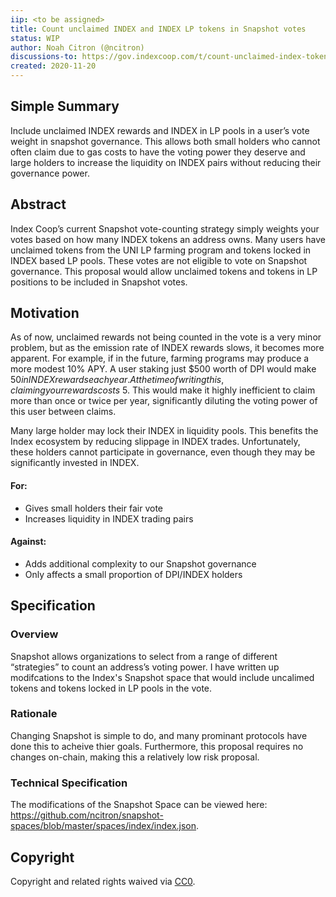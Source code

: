 ```yaml
---
iip: <to be assigned>
title: Count unclaimed INDEX and INDEX LP tokens in Snapshot votes 
status: WIP
author: Noah Citron (@ncitron)
discussions-to: https://gov.indexcoop.com/t/count-unclaimed-index-tokens-in-snapshot-votes/329
created: 2020-11-20
---
```


<!--You can leave these HTML comments in your merged IIP and delete the visible duplicate text guides, they will not appear and may be helpful to refer to if you edit it again. This is the suggested template for new IIPs. Note that an IIP number will be assigned by an editor. When opening a pull request to submit your IIP, please use an abbreviated title in the filename, `iip-draft_title_abbrev.md`. The title should be 44 characters or less.-->

## Simple Summary
<!--"If you can't explain it simply, you don't understand it well enough." Simply describe the outcome the proposed changes intends to achieve. This should be non-technical and accessible to a casual community member.-->
Include unclaimed INDEX rewards and INDEX in LP pools in a user’s vote weight in snapshot governance. This allows both small holders who cannot often claim due to gas costs to have the voting power they deserve and large holders to increase the liquidity on INDEX pairs without reducing their governance power.

## Abstract
<!--A short (~200 word) description of the proposed change, the abstract should clearly describe the proposed change. This is what *will* be done if the IIP is implemented, not *why* it should be done or *how* it will be done. If the IIP proposes deploying a new contract, write, "we propose to deploy a new contract that will do x".-->
Index Coop’s current Snapshot vote-counting strategy simply weights your votes based on how many INDEX tokens an address owns. Many users have unclaimed tokens from the UNI LP farming program and tokens locked in INDEX based LP pools. These votes are not eligible to vote on Snapshot governance. This proposal would allow unclaimed tokens and tokens in LP positions to be included in Snapshot votes.


## Motivation
<!--This is the problem statement. This is the *why* of the IIP. It should clearly explain *why* the current state of the protocol is inadequate.  It is critical that you explain *why* the change is needed, if the IIP proposes changing how something is calculated, you must address *why* the current calculation is inaccurate or wrong. This is not the place to describe how the IIP will address the issue!-->
As of now, unclaimed rewards not being counted in the vote is a very minor problem, but as the emission rate of INDEX rewards slows, it becomes more apparent. For example, if in the future, farming programs may produce a more modest 10% APY. A user staking just $500 worth of DPI would make $50 in INDEX rewards each year. At the time of writing this, claiming your rewards costs ~$5. This would make it highly inefficient to claim more than once or twice per year, significantly diluting the voting power of this user between claims.

Many large holder may lock their INDEX in liquidity pools. This benefits the Index ecosystem by reducing slippage in INDEX trades. Unfortunately, these holders cannot participate in governance, even though they may be significantly invested in INDEX.

#### For:
- Gives small holders their fair vote
- Increases liquidity in INDEX trading pairs

#### Against:
- Adds additional complexity to our Snapshot governance
- Only affects a small proportion of DPI/INDEX holders

## Specification
<!--The specification should describe the syntax and semantics of any new feature, there are five sections
1. Overview
2. Rationale
3. Technical Specification
4. Test Cases
5. Configurable Values
-->

### Overview
<!--This is a high level overview of *how* the IIP will solve the problem. The overview should clearly describe how the new feature will be implemented.-->
Snapshot allows organizations to select from a range of different “strategies” to count an address’s voting power. I have written up modifcations to the Index's Snapshot space that would include uncalimed tokens and tokens locked in LP pools in the vote.

### Rationale
<!--This is where you explain the reasoning behind how you propose to solve the problem. Why did you propose to implement the change in this way, what were the considerations and trade-offs. The rationale fleshes out what motivated the design and why particular design decisions were made. It should describe alternate designs that were considered and related work. The rationale may also provide evidence of consensus within the community, and should discuss important objections or concerns raised during discussion.-->
Changing Snapshot is simple to do, and many prominant protocols have done this to acheive thier goals. Furthermore, this proposal requires no changes on-chain, making this a relatively low risk proposal.

### Technical Specification
<!--The technical specification should outline the public API of the changes proposed. That is, changes to any of the interfaces Index Coop currently exposes or the creations of new ones.-->
The modifications of the Snapshot Space can be viewed here: https://github.com/ncitron/snapshot-spaces/blob/master/spaces/index/index.json.

## Copyright
Copyright and related rights waived via [CC0](https://creativecommons.org/publicdomain/zero/1.0/).
